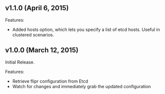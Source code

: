 ## v1.1.0 (April 6, 2015)

Features:

  - Added hosts option, which lets you specify a list of etcd hosts.  Useful in clustered scenarios.

## v1.0.0 (March 12, 2015)

Initial Release.

Features:

  - Retrieve flipr configuration from Etcd
  - Watch for changes and immediately grab the updated configuration
